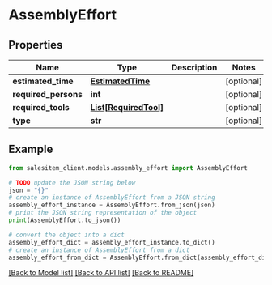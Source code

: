 # AssemblyEffort


## Properties

Name | Type | Description | Notes
------------ | ------------- | ------------- | -------------
**estimated_time** | [**EstimatedTime**](EstimatedTime.md) |  | [optional] 
**required_persons** | **int** |  | [optional] 
**required_tools** | [**List[RequiredTool]**](RequiredTool.md) |  | [optional] 
**type** | **str** |  | [optional] 

## Example

```python
from salesitem_client.models.assembly_effort import AssemblyEffort

# TODO update the JSON string below
json = "{}"
# create an instance of AssemblyEffort from a JSON string
assembly_effort_instance = AssemblyEffort.from_json(json)
# print the JSON string representation of the object
print(AssemblyEffort.to_json())

# convert the object into a dict
assembly_effort_dict = assembly_effort_instance.to_dict()
# create an instance of AssemblyEffort from a dict
assembly_effort_from_dict = AssemblyEffort.from_dict(assembly_effort_dict)
```
[[Back to Model list]](../README.md#documentation-for-models) [[Back to API list]](../README.md#documentation-for-api-endpoints) [[Back to README]](../README.md)


